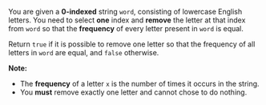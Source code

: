 You are given a **0-indexed** string `word`, consisting of lowercase English letters. You need to select **one** index and **remove** the letter at that index from `word` so that the **frequency** of every letter present in `word` is equal.

Return `true` if it is possible to remove one letter so that the frequency of all letters in `word` are equal, and `false` otherwise.

**Note:**

- The **frequency** of a letter `x` is the number of times it occurs in the string.
- You **must** remove exactly one letter and cannot chose to do nothing.